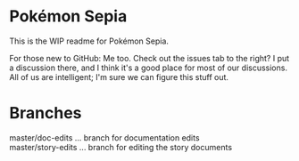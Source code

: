 # Pokémon Sepia
This is the WIP readme for Pokémon Sepia. 

For those new to GitHub: Me too. Check out the issues tab to the right? I put a discussion there, and I think it's a good place for most of our discussions. All of us are intelligent; I'm sure we can figure this stuff out.

# Branches

master/doc-edits ... branch for documentation edits<br>master/story-edits ... branch for editing the story documents
